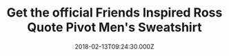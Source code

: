 ---
campaign-uuid: "c-a1cc2619-dc38-4957-8bd1-bb1fedbcac92"
type: "Preview"
category: "Fashion"
date: "2018-02-13T09:24:30.000Z"
end-date: "2018-03-25T23:59:00.000Z"
disable-form: false
is_promoted: false
has_entry_page: false
title: "Get the official Friends Inspired Ross Quote Pivot Men's Sweatshirt"
competition-description: "Are you the biggest fan of one of the most recognised and\
  \ funny shows of all times?. If the answer is yes, you've come to the right place.\
  \ \r\n\r\n<br/>Don't miss out the chance to get the official sweatshirt of the comical\
  \ and quirky Ross Geller from the American show ¡FRIENDS!\r\n\r\n<br/>The set-in-sleeves\
  \ sweatshirt is available in different sizes. Printed in three different tones with\
  \ a photo front design of the inspired Ross quote Pivot, will make you stand out."
banner-img: "https://assets.expresslyapp.com/asset-386991e1-477f-49f7-8a3f-a6b065ddade2.jpg"
logo-left-href: "https://nmemerch.com/"
logo-left-image: "https://assets.expresslyapp.com/cc304174-1662-481e-bfad-03d2285cad54-thumb.png"
logo-left-title: "NME Merch"
has-winner: false
---